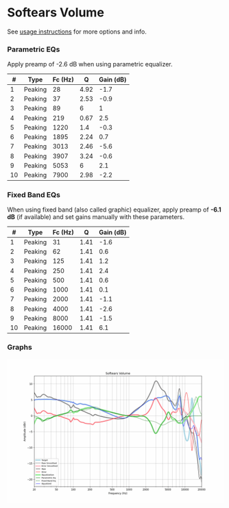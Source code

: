 # Softears Volume
See [usage instructions](https://github.com/jaakkopasanen/AutoEq#usage) for more options and info.

### Parametric EQs
Apply preamp of -2.6 dB when using parametric equalizer.

|   # | Type    |   Fc (Hz) |    Q |   Gain (dB) |
|-----|---------|-----------|------|-------------|
|   1 | Peaking |        28 | 4.92 |        -1.7 |
|   2 | Peaking |        37 | 2.53 |        -0.9 |
|   3 | Peaking |        89 | 6    |         1   |
|   4 | Peaking |       219 | 0.67 |         2.5 |
|   5 | Peaking |      1220 | 1.4  |        -0.3 |
|   6 | Peaking |      1895 | 2.24 |         0.7 |
|   7 | Peaking |      3013 | 2.46 |        -5.6 |
|   8 | Peaking |      3907 | 3.24 |        -0.6 |
|   9 | Peaking |      5053 | 6    |         2.1 |
|  10 | Peaking |      7900 | 2.98 |        -2.2 |

### Fixed Band EQs
When using fixed band (also called graphic) equalizer, apply preamp of **-6.1 dB** (if available) and set gains manually with these parameters.

|   # | Type    |   Fc (Hz) |    Q |   Gain (dB) |
|-----|---------|-----------|------|-------------|
|   1 | Peaking |        31 | 1.41 |        -1.6 |
|   2 | Peaking |        62 | 1.41 |         0.6 |
|   3 | Peaking |       125 | 1.41 |         1.2 |
|   4 | Peaking |       250 | 1.41 |         2.4 |
|   5 | Peaking |       500 | 1.41 |         0.6 |
|   6 | Peaking |      1000 | 1.41 |         0.1 |
|   7 | Peaking |      2000 | 1.41 |        -1.1 |
|   8 | Peaking |      4000 | 1.41 |        -2.6 |
|   9 | Peaking |      8000 | 1.41 |        -1.5 |
|  10 | Peaking |     16000 | 1.41 |         6.1 |

### Graphs
![](./Softears%20Volume.png)

